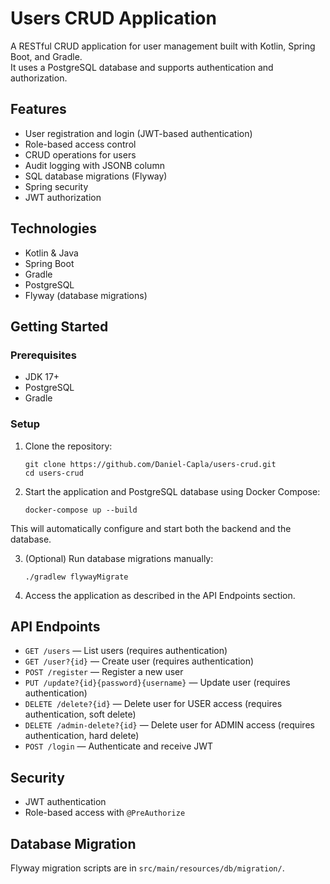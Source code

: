 # Users CRUD Application

A RESTful CRUD application for user management built with Kotlin, Spring Boot, and Gradle.  
It uses a PostgreSQL database and supports authentication and authorization.

## Features

- User registration and login (JWT-based authentication)
- Role-based access control
- CRUD operations for users
- Audit logging with JSONB column
- SQL database migrations (Flyway)
- Spring security
- JWT authorization

## Technologies

- Kotlin & Java
- Spring Boot
- Gradle
- PostgreSQL
- Flyway (database migrations)

## Getting Started

### Prerequisites

- JDK 17+
- PostgreSQL
- Gradle

### Setup

1. Clone the repository:
    ```
    git clone https://github.com/Daniel-Capla/users-crud.git
    cd users-crud
    ```

2. Start the application and PostgreSQL database using Docker Compose:
    ```
    docker-compose up --build
    ```

This will automatically configure and start both the backend and the database.

3. (Optional) Run database migrations manually:
    ```
    ./gradlew flywayMigrate
    ```

4. Access the application as described in the API Endpoints section.

## API Endpoints

- `GET /users` — List users (requires authentication)
- `GET /user?{id}` — Create user (requires authentication)
- `POST /register` — Register a new user
- `PUT /update?{id}{password}{username}` — Update user (requires authentication)
- `DELETE /delete?{id}` — Delete user for USER access (requires authentication, soft delete)
- `DELETE /admin-delete?{id}` — Delete user for ADMIN access (requires authentication, hard delete)
- `POST /login` — Authenticate and receive JWT

## Security

- JWT authentication
- Role-based access with `@PreAuthorize`

## Database Migration

Flyway migration scripts are in `src/main/resources/db/migration/`.